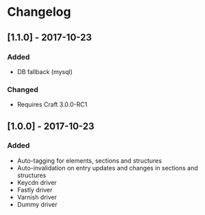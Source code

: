 # Changelog
## [1.1.0] - 2017-10-23
### Added
- DB fallback (mysql) 

### Changed
- Requires Craft 3.0.0-RC1

## [1.0.0] - 2017-10-23
### Added
- Auto-tagging for elements, sections and structures
- Auto-invalidation on entry updates and changes in sections and structures
- Keycdn driver
- Fastly driver
- Varnish driver
- Dummy driver


